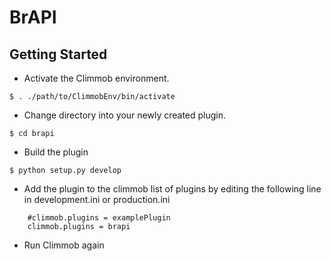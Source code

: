 BrAPI
==============

Getting Started
---------------

- Activate the Climmob environment.
```
$ . ./path/to/ClimmobEnv/bin/activate
```

- Change directory into your newly created plugin.
```
$ cd brapi
```

- Build the plugin
```
$ python setup.py develop
```

- Add the plugin to the climmob list of plugins by editing the following line in development.ini or production.ini
```
    #climmob.plugins = examplePlugin
    climmob.plugins = brapi
```

- Run Climmob again
